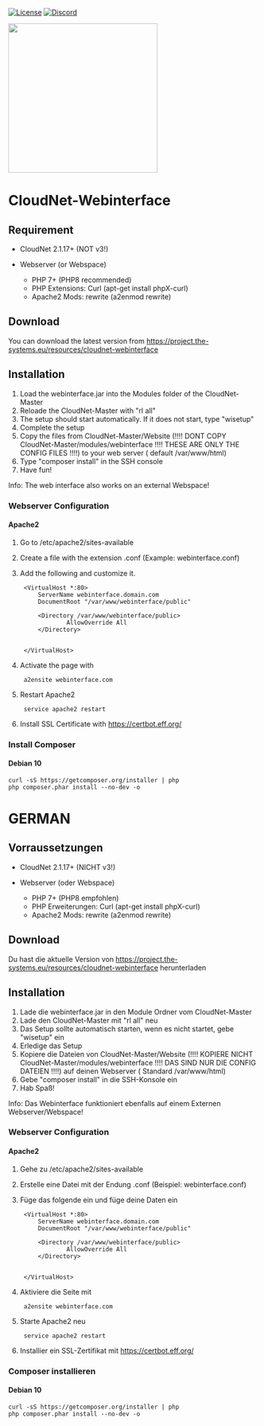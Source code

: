 [![License](https://img.shields.io/badge/License-Apache%202.0-blue.svg)](https://opensource.org/licenses/Apache-2.0)
[![Discord](https://img.shields.io/discord/340197684688453632.svg?label=&logo=discord&logoColor=ffffff&color=7389D8&labelColor=6A7EC2)](https://discord.gg/CYHuDpx)
<br>

<img src="https://cdn.the-systems.eu/icon-transparent-banner.png" width="300px" />

# <b>CloudNet-Webinterface</b>

## Requirement

- CloudNet 2.1.17+ (NOT v3!)

- Webserver (or Webspace)
    - PHP 7+ (PHP8 recommended)
    - PHP Extensions: Curl (apt-get install phpX-curl)
    - Apache2 Mods: rewrite (a2enmod rewrite)

## Download

You can download the latest version from https://project.the-systems.eu/resources/cloudnet-webinterface

## Installation

1. Load the webinterface.jar into the Modules folder of the CloudNet-Master
2. Reloade the CloudNet-Master with "rl all"
3. The setup should start automatically. If it does not start, type "wisetup"
4. Complete the setup
5. Copy the files from CloudNet-Master/Website (!!!! DONT COPY CloudNet-Master/modules/webinterface !!!! THESE ARE ONLY
   THE CONFIG FILES !!!!) to your web server (
   default /var/www/html)
6. Type "composer install" in the SSH console
7. Have fun!

Info: The web interface also works on an external Webspace!

### Webserver Configuration

#### Apache2

1. Go to /etc/apache2/sites-available
2. Create a file with the extension .conf
   (Example: webinterface.conf)
3. Add the following and customize it.

        <VirtualHost *:80>
            ServerName webinterface.domain.com
            DocumentRoot "/var/www/webinterface/public"

            <Directory /var/www/webinterface/public>
                    AllowOverride All
            </Directory>


        </VirtualHost>

4. Activate the page with

        a2ensite webinterface.com

5. Restart Apache2

        service apache2 restart

7. Install SSL Certificate with https://certbot.eff.org/

### Install Composer

#### Debian 10

    curl -sS https://getcomposer.org/installer | php
    php composer.phar install --no-dev -o

# GERMAN

## Vorraussetzungen

- CloudNet 2.1.17+ (NICHT v3!)

- Webserver (oder Webspace)
    - PHP 7+ (PHP8 empfohlen)
    - PHP Erweiterungen: Curl (apt-get install phpX-curl)
    - Apache2 Mods: rewrite (a2enmod rewrite)

## Download

Du hast die aktuelle Version von https://project.the-systems.eu/resources/cloudnet-webinterface herunterladen

## Installation

1. Lade die webinterface.jar in den Module Ordner vom CloudNet-Master
2. Lade den CloudNet-Master mit "rl all" neu
3. Das Setup sollte automatisch starten, wenn es nicht startet, gebe "wisetup" ein
4. Erledige das Setup
5. Kopiere die Dateien von CloudNet-Master/Website (!!!! KOPIERE NICHT CloudNet-Master/modules/webinterface !!!! DAS
   SIND NUR DIE CONFIG DATEIEN !!!!) auf deinen Webserver (
   Standard /var/www/html)
6. Gebe "composer install" in die SSH-Konsole ein
7. Hab Spaß!

Info: Das Webinterface funktioniert ebenfalls auf einem Externen Webserver/Webspace!

### Webserver Configuration

#### Apache2

1. Gehe zu /etc/apache2/sites-available
2. Erstelle eine Datei mit der Endung .conf
   (Beispiel: webinterface.conf)
3. Füge das folgende ein und füge deine Daten ein

        <VirtualHost *:80>
            ServerName webinterface.domain.com
            DocumentRoot "/var/www/webinterface/public"

            <Directory /var/www/webinterface/public>
                    AllowOverride All
            </Directory>


        </VirtualHost>

4. Aktiviere die Seite mit

        a2ensite webinterface.com

5. Starte Apache2 neu

        service apache2 restart

7. Installier ein SSL-Zertifikat mit https://certbot.eff.org/

### Composer installieren

#### Debian 10

    curl -sS https://getcomposer.org/installer | php
    php composer.phar install --no-dev -o

